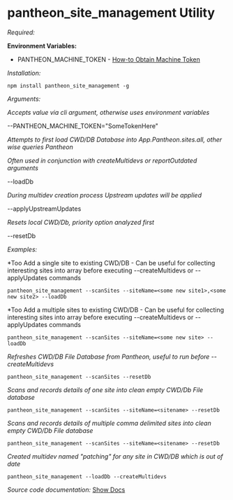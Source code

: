 # pantheon_site_management Utility

*Required:*<p>
**Environment Variables:**
* PANTHEON_MACHINE_TOKEN - [How-to Obtain Machine Token](https://pantheon.io/docs/machine-tokens/)

*Installation:*<p>
```npm install pantheon_site_management -g```

*Arguments:*<p>

*Accepts value via cli argument, otherwise uses environment variables*<p>
--PANTHEON_MACHINE_TOKEN="SomeTokenHere"<p>

*Attempts to first load CWD/DB Database into App.Pantheon.sites.all, other wise queries Pantheon*<p>
*Often used in conjunction with createMultidevs or reportOutdated arguments*<p>
--loadDb

*During multidev creation process Upstream updates will be applied*<p>
--applyUpstreamUpdates

*Resets local CWD/Db, priority option analyzed first*<p>
--resetDb

*Examples:*<p>

*Too Add a single site to existing CWD/DB - Can be useful for collecting interesting sites into array before executing 
--createMultidevs or --applyUpdates commands<p>
```pantheon_site_management --scanSites --siteName=<some new site1>,<some new site2> --loadDb```

*Too Add a multiple sites to existing CWD/DB - Can be useful for collecting interesting sites into array before executing 
--createMultidevs or --applyUpdates commands<p>
```pantheon_site_management --scanSites --siteName=<some new site> --loadDb```


*Refreshes CWD/DB File Database from Pantheon, useful to run before --createMultidevs*<p>
```pantheon_site_management --scanSites --resetDb```

*Scans and records details of one site into clean empty CWD/Db File database*<p>
```pantheon_site_management --scanSites --siteName=<sitename> --resetDb```

*Scans and records details of multiple comma delimited sites into clean empty CWD/Db File database*<p>
```pantheon_site_management --scanSites --siteName=<sitename> --resetDb```

*Created multidev named "patching" for any site in CWD/DB which is out of date*<p>
```pantheon_site_management --loadDb --createMultidevs```

*Source code documentation:*
[Show Docs](https://github.com/loudbinary/pantheon_site_management/blob/master/api/documentation.md)